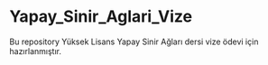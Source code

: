 # Yapay_Sinir_Aglari_Vize
Bu repository Yüksek Lisans Yapay Sinir Ağları dersi vize ödevi için hazırlanmıştır.
